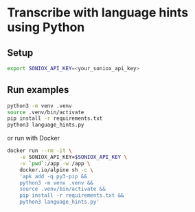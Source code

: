 # Transcribe with language hints using Python

## Setup

```sh
export SONIOX_API_KEY=<your_soniox_api_key>
```

## Run examples

```sh
python3 -m venv .venv
source .venv/bin/activate
pip install -r requirements.txt
python3 language_hints.py
```

or run with Docker

```sh
docker run --rm -it \
    -e SONIOX_API_KEY=$SONIOX_API_KEY \
    -v `pwd`:/app -w /app \
    docker.io/alpine sh -c \
    'apk add -q py3-pip &&
    python3 -m venv .venv &&
    source .venv/bin/activate &&
    pip install -r requirements.txt &&
    python3 language_hints.py'
```
